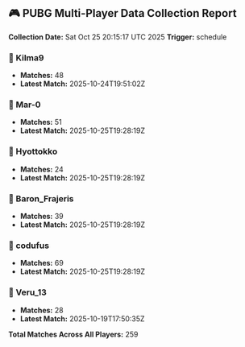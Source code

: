 ## 🎮 PUBG Multi-Player Data Collection Report
**Collection Date:** Sat Oct 25 20:15:17 UTC 2025
**Trigger:** schedule

### 👤 Kilma9
- **Matches:** 48
- **Latest Match:** 2025-10-24T19:51:02Z

### 👤 Mar-0
- **Matches:** 51
- **Latest Match:** 2025-10-25T19:28:19Z

### 👤 Hyottokko
- **Matches:** 24
- **Latest Match:** 2025-10-25T19:28:19Z

### 👤 Baron_Frajeris
- **Matches:** 39
- **Latest Match:** 2025-10-25T19:28:19Z

### 👤 codufus
- **Matches:** 69
- **Latest Match:** 2025-10-25T19:28:19Z

### 👤 Veru_13
- **Matches:** 28
- **Latest Match:** 2025-10-19T17:50:35Z

**Total Matches Across All Players:** 259
